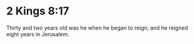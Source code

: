 # 2 Kings 8:17

Thirty and two years old was he when he began to reign; and he reigned eight years in Jerusalem.